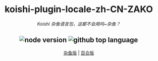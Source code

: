 <div align="center">

# koishi-plugin-locale-zh-CN-ZAKO

_Koishi 杂鱼语言包，这都不会用吗~杂鱼？_

## ![node version](https://img.shields.io/badge/node-%3E=18-green) ![github top language](https://img.shields.io/github/languages/top/dingyi222666/koishi-plugin-locale-zh-CN-ZAKO?logo=github)

[杂鱼版](./packages/classic/) | [百合版](./packages/yuri/)

</div>
